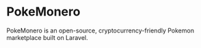 # PokeMonero

PokeMonero is an open-source, cryptocurrency-friendly Pokemon marketplace built on Laravel.



